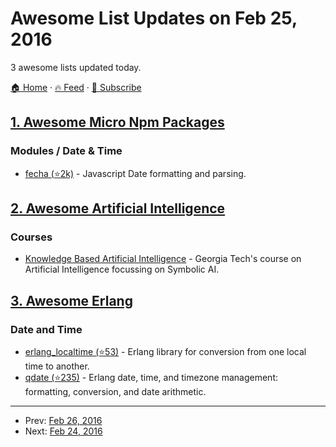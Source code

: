 # Awesome List Updates on Feb 25, 2016

3 awesome lists updated today.

[🏠 Home](/README.md) · [🔥 Feed](https://test.trackawesomelist.com/feed.xml) · [📮 Subscribe](https://trackawesomelist.us17.list-manage.com/subscribe?u=d2f0117aa829c83a63ec63c2f&id=36a103854c)



## [1. Awesome Micro Npm Packages](/content/parro-it/awesome-micro-npm-packages/README.md)

### Modules / Date & Time

*   [fecha (⭐2k)](https://github.com/taylorhakes/fecha) - Javascript Date formatting and parsing.

## [2. Awesome Artificial Intelligence](/content/owainlewis/awesome-artificial-intelligence/README.md)

### Courses

*   [Knowledge Based Artificial Intelligence](https://www.udacity.com/course/knowledge-based-ai-cognitive-systems--ud409) - Georgia Tech's course on Artificial Intelligence focussing on Symbolic AI.

## [3. Awesome Erlang](/content/drobakowski/awesome-erlang/README.md)

### Date and Time

*   [erlang\_localtime (⭐53)](https://github.com/dmitryme/erlang_localtime) - Erlang library for conversion from one local time to another.
*   [qdate (⭐235)](https://github.com/choptastic/qdate) - Erlang date, time, and timezone management: formatting, conversion, and date arithmetic.

---

- Prev: [Feb 26, 2016](/content/2016/02/26/README.md)
- Next: [Feb 24, 2016](/content/2016/02/24/README.md)